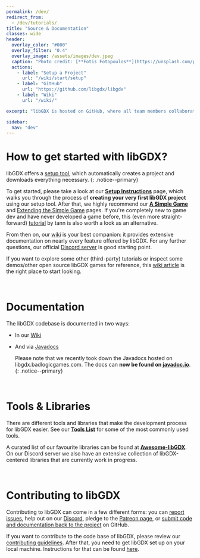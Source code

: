 ```yaml
---
permalink: /dev/
redirect_from:
  - /dev/tutorials/
title: "Source & Documentation"
classes: wide
header:
  overlay_color: "#000"
  overlay_filter: "0.4"
  overlay_image: /assets/images/dev.jpeg
  caption: "Photo credit: [**Fotis Fotopoulos**](https://unsplash.com/photos/DuHKoV44prg)"
  actions:
    - label: "Setup a Project"
      url: "/wiki/start/setup"
    - label: "GitHub"
      url: "https://github.com/libgdx/libgdx"
    - label: "Wiki"
      url: "/wiki/"

excerpt: "libGDX is hosted on GitHub, where all team members collaborate. Fork, star and contribute to our project!"

sidebar:
  nav: "dev"
---
```


# How to get started with libGDX?
libGDX offers a [setup tool](/wiki/start/project-generation), which automatically creates a project and downloads everything necessary.
{: .notice--primary}

To get started, please take a look at our **[Setup Instructions](/wiki/start/setup)** page, which walks you through the process of **creating your very first libGDX project** using our setup tool. After that, we highly recommend our **[A Simple Game](/wiki/start/a-simple-game)** and [Extending the Simple Game](/wiki/start/simple-game-extended) pages. If you're completely new to game dev and have never developed a game before, this (even more straight-forward) [tutorial](https://colourtann.github.io/HelloLibgdx/) by tann is also worth a look as an alternative.

From then on, our [wiki](/wiki/) is your best companion: it provides extensive documentation on nearly every feature offered by libGDX. For any further questions, our official [Discord server](/community/) is good starting point.

If you want to explore some other (third-party) tutorials or inspect some demos/other open source libGDX games for reference, this [wiki article](/wiki/start/demos-and-tutorials) is the right place to start looking.

<br/>

# Documentation
The libGDX codebase is documented in two ways:
- In our [Wiki](/wiki/)
- And via [Javadocs](https://javadoc.io/doc/com.badlogicgames.gdx)

   Please note that we recently took down the Javadocs hosted on libgdx.badlogicgames.com. The docs can **now be found on [javadoc.io](https://javadoc.io/doc/com.badlogicgames.gdx)**.
   {: .notice--primary}

<br/>

# Tools & Libraries
There are different tools and libraries that make the development process for libGDX easier. See our **[Tools List](/dev/tools/)** for some of the most commonly used tools.

A curated list of our favourite libraries can be found at **[Awesome-libGDX](https://github.com/rafaskb/awesome-libgdx#readme)**. On our Discord server we also have an extensive collection of libGDX-centered libraries that are currently work in progress.

<br/>

# Contributing to libGDX
Contributing to libGDX can come in a few different forms: you can [report issues](/dev/issues/), help out on our [Discord](/community/), pledge to the [Patreon page](/funding/), or [submit code and documentation back to the project](/dev/contributing/) on GitHub.

If you want to contribute to the code base of libGDX, please review our [contributing guidelines](/dev/contributing/). After that, you need to get libGDX set up on your local machine. Instructions for that can be found [here](/dev/from_source/).
